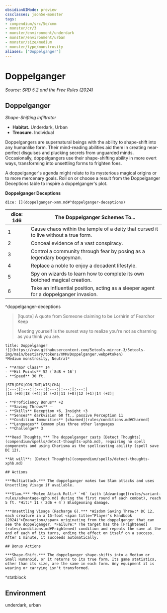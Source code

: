 ```yaml
---
obsidianUIMode: preview
cssclasses: json5e-monster
tags:
- compendium/src/5e/xmm
- monster/cr/3
- monster/environment/underdark
- monster/environment/urban
- monster/size/medium
- monster/type/monstrosity
aliases: ["Doppelganger"]
---
```

# Doppelganger
*Source: SRD 5.2 and the Free Rules (2024)*  

## Doppelganger

*Shape-Shifting Infiltrator*

- **Habitat.** Underdark, Urban  
- **Treasure.** Individual  

Doppelgangers are supernatural beings with the ability to shape-shift into any humanlike form. Their mind-reading abilities aid them in creating near-perfect disguises and plucking secrets from unguarded minds. Occasionally, doppelgangers use their shape-shifting ability in more overt ways, transforming into unsettling forms to frighten foes.

A doppelganger's agenda might relate to its mysterious magical origins or to more mercenary goals. Roll on or choose a result from the Doppelganger Deceptions table to inspire a doppelganger's plot.

**Doppelganger Deceptions**

`dice: [](doppelganger-xmm.md#^doppelganger-deceptions)`

| dice: 1d6 | The Doppelganger Schemes To... |
|-----------|--------------------------------|
| 1 | Cause chaos within the temple of a deity that cursed it to live without a true form. |
| 2 | Conceal evidence of a vast conspiracy. |
| 3 | Control a community through fear by posing as a legendary bogeyman. |
| 4 | Replace a noble to enjoy a decadent lifestyle. |
| 5 | Spy on wizards to learn how to complete its own botched magical creation. |
| 6 | Take an influential position, acting as a sleeper agent for a doppelganger invasion. |
^doppelganger-deceptions

> [!quote] A quote from Someone claiming to be Lorhirin of Fearchor Keep  
> 
> Meeting yourself is the surest way to realize you're not as charming as you think you are.


```ad-statblock
title: Doppelganger
![](https://raw.githubusercontent.com/5etools-mirror-3/5etools-img/main/bestiary/tokens/XMM/Doppelganger.webp#token)
*Medium monstrosity, Neutral*

- **Armor Class** 14
- **Hit Points** 52 (`8d8 + 16`)
- **Speed** 30 ft.

|STR|DEX|CON|INT|WIS|CHA|
|:---:|:---:|:---:|:---:|:---:|:---:|
|11 (+0)|18 (+4)|14 (+2)|11 (+0)|12 (+1)|14 (+2)|

- **Proficiency Bonus** +2
- **Saving Throws** ⏤
- **Skills** Deception +6, Insight +3
- **Senses** darkvision 60 ft., passive Perception 11
- **Condition Immunities** [charmed](rules/conditions.md#Charmed)
- **Languages** Common plus three other languages
- **Challenge** 3

***Read Thoughts.*** The doppelganger casts [Detect Thoughts](compendium/spells/detect-thoughts-xphb.md), requiring no spell components and using Charisma as the spellcasting ability (spell save DC 12).

**At will**: [Detect Thoughts](compendium/spells/detect-thoughts-xphb.md)

## Actions

***Multiattack.*** The doppelganger makes two Slam attacks and uses Unsettling Visage if available.

***Slam.*** *Melee Attack Roll:* `+6` (with [Advantage](rules/variant-rules/advantage-xphb.md) during the first round of each combat), reach 5 ft. *Hit:* 11 (`2d6 + 4`) Bludgeoning damage.

***Unsettling Visage (Recharge 6).*** *Wisdom Saving Throw:* DC 12, each creature in a 15-foot <span title="Player's Handbook (2024)">Emanation</span> originating from the doppelganger that can see the doppelganger. *Failure:* The target has the [Frightened](rules/conditions.md#Frightened) condition and repeats the save at the end of each of its turns, ending the effect on itself on a success. After 1 minute, it succeeds automatically.

## Bonus Actions

***Shape-Shift.*** The doppelganger shape-shifts into a Medium or Small Humanoid, or it returns to its true form. Its game statistics, other than its size, are the same in each form. Any equipment it is wearing or carrying isn't transformed.
```
^statblock

## Environment

underdark, urban